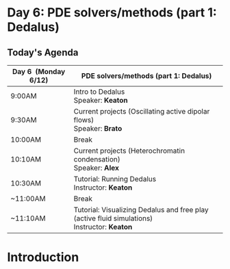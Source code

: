 
# Day 6: PDE solvers/methods (part 1: Dedalus)

## Today's Agenda

| **Day 6  (Monday 6/12)** | **PDE solvers/methods (part 1: Dedalus)**|
| --- | --- |
| 9:00AM | Intro to Dedalus <br />  Speaker: **Keaton** | 
| 9:30AM | Current projects (Oscillating active dipolar flows) <br /> Speaker: **Brato** |
| 10:00AM | Break |
| 10:10AM | Current projects (Heterochromatin condensation) <br /> Speaker: **Alex**|
| 10:30AM | Tutorial: Running Dedalus<br /> Instructor: **Keaton**|
| ~11:00AM | Break|
| ~11:10AM | Tutorial: Visualizing Dedalus and free play (active fluid simulations) <br /> Instructor: **Keaton**|



# Introduction